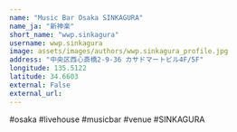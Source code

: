 ```yaml
---
name: "Music Bar Osaka SINKAGURA"
name_ja: "新神楽"
short_name: "wwp.sinkagura"
username: wwp.sinkagura
image: assets/images/authors/wwp.sinkagura_profile.jpg
address: "中央区西心斎橋2-9-36 カサドマートビル4F/5F"
longitude: 135.5122
latitude: 34.6603
external: False
external_url: 
---
```

#osaka #livehouse #musicbar #venue #SINKAGURA
